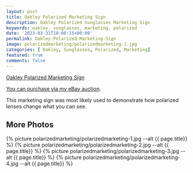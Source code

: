 ```yaml
---
layout: post
title: Oakley Polarized Marketing Sign
description: Oakley Polarized Sunglasses Marketing Sign
keywords: oakley, sunglasses, marketing, polarized
date: '2023-03-31T10:00:15+00:00'
permalink: Oakley-Polarized-Marketing-Sign
image: polarizedmarketing/polarizedmarketing-1.jpg
categories: [ Oakley, Sunglasses, Polarized, Marketing]
featured: true
comments: false 
---
```

[Oakley Polarized Marketing Sign](https://www.ebay.com/itm/155481365407) 

[You can purchase via my eBay auction](https://www.ebay.com/itm/155481365407).

This marketing sign was most likely used to demonstrate how polarized lenses change what you can see. 

## More Photos
{% picture polarizedmarketing/polarizedmarketing-1.jpg --alt {{ page.title}}  %}
{% picture polarizedmarketing/polarizedmarketing-2.jpg --alt {{ page.title}}  %}
{% picture polarizedmarketing/polarizedmarketing-3.jpg --alt {{ page.title}}  %}
{% picture polarizedmarketing/polarizedmarketing-4.jpg --alt {{ page.title}}  %}

